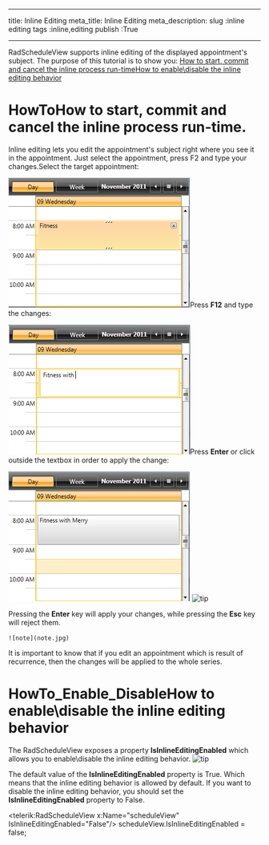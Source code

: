 ___
title: Inline Editing
meta_title: Inline Editing
meta_description: 
slug :inline editing
tags :inline,editing
publish :True
___


RadScheduleView supports inline editing of the displayed appointment's subject. The purpose of this tutorial is to show you:
	[How to start, commit and cancel the inline process run-time](#HowTo)[How to enable\disable the inline editing behavior](#HowTo_Enable_Disable)

# HowToHow to start, commit and cancel the inline process run-time.

Inline editing lets you edit the appointment's subject right where you see it in the appointment. Just select the appointment, press F2 and type your changes.Select the target appointment:
          	

![radscheduleview inline editing 01](../Media/radscheduleview_inline_editing_01.png)Press __F12__ and type the changes:
          	

![radscheduleview inline editing 02](../Media/radscheduleview_inline_editing_02.png)Press __Enter__ or click outside the textbox in order to apply the change:
          	

![radscheduleview inline editing 03](../Media/radscheduleview_inline_editing_03.png)
    ![tip](tip.jpg)
    	

Pressing the __Enter__ key will apply your changes, while pressing the __Esc__ key will reject them.


    ![note](note.jpg)
    	

It is important to know that if you edit an appointment which is result of recurrence, then the changes will be applied to the whole series.

# HowTo_Enable_DisableHow to enable\disable the inline editing behavior

The RadScheduleView exposes a property __IsInlineEditingEnabled__ which allows you to enable\disable the inline editing behavior.
    ![tip](tip.jpg)
    	

The default value of the __IsInlineEditingEnabled__ property is True. Which means that the inline editing behavior is allowed by default.
      	If you want to disable the inline editing behavior, you should set the __IsInlineEditingEnabled__ property to False.
      	
<telerik:RadScheduleView x:Name="scheduleView" IsInlineEditingEnabled="False"/>
scheduleView.IsInlineEditingEnabled = false;
